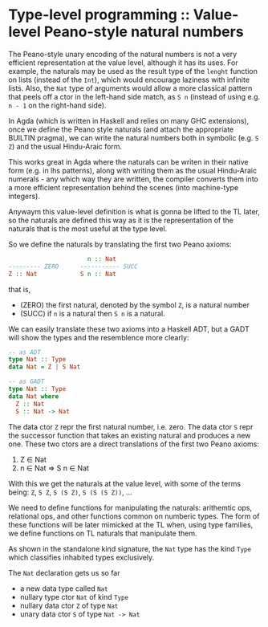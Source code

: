 # Type-level programming :: Value-level Peano-style natural numbers

The Peano-style unary encoding of the natural numbers is not a very efficient representation at the value level, although it has its uses. For example, the naturals may be used as the result type of the `lenght` function on lists (instead of the `Int`), which would encourage laziness with infinite lists. Also, the `Nat` type of arguments would allow a more classical pattern that peels off a ctor in the left-hand side match, as `S n` (instead of using e.g. `n - 1` on the right-hand side).

In Agda (which is written in Haskell and relies on many GHC extensions), once we define the Peano style naturals (and attach the appropriate BUILTIN pragma), we can write the natural numbers both in symbolic (e.g. `S Z`) and the usual Hindu-Araic form.


This works great in Agda where the naturals can be writen in their native form (e.g. in lhs patterns), along with writing them as the usual Hindu-Araic numerals - any which way they are written, the compiler converts them into a more efficient representation behind the scenes (into machine-type integers).

Anywaym this value-level definition is what is gonna be lifted to the TL later, so the naturals are defined this way as it is the representation of the naturals that is the most useful at the type level.

So we define the naturals by translating the first two Peano axioms:

```hs
                      n :: Nat
--------- ZERO      ----------- SUCC
Z :: Nat            S n :: Nat
```

that is,
- (ZERO) the first natural, denoted by the symbol `Z`, is a natural number
- (SUCC) if `n` is a natural then `S n` is a natural.

We can easily translate these two axioms into a Haskell ADT, but a GADT will show the types and the resemblence more clearly:

```hs
-- as ADT
type Nat :: Type
data Nat = Z | S Nat

-- as GADT
type Nat :: Type
data Nat where
  Z :: Nat
  S :: Nat -> Nat
```

The data ctor `Z` repr the first natural number, i.e. zero. The data ctor `S` repr the successor function that takes an existing natural and produces a new one. These two ctors are a direct translations of the first two Peano axioms:
1. Z ∈ Nat
2. n ∈ Nat => S n ∈ Nat

With this we get the naturals at the value level, with some of the terms being: `Z`, `S Z`, `S (S Z)`, `S (S (S Z))`, …

We need to define functions for manipulating the naturals: arithemtic ops, relational ops, and other functions common on numberic types. The form of these functions will be later mimicked at the TL when, using type families, we define functions on TL naturals that manipulate them.

As shown in the standalone kind signature, the `Nat` type has the kind `Type` which classifies inhabited types exclusively.

The `Nat` declaration gets us so far
- a new data type called `Nat`
- nullary type ctor `Nat` of kind `Type`
- nullary data ctor `Z` of type `Nat`
- unary data ctor `S` of type `Nat -> Nat`
